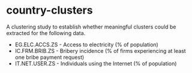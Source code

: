 # country-clusters

A clustering study to establish whether meaningful clusters could be extracted for the following data.

* EG.ELC.ACCS.ZS - Access to electricity (% of population)
* IC.FRM.BRIB.ZS - Bribery incidence (% of firms experiencing at least one bribe payment request)
* IT.NET.USER.ZS - Individuals using the Internet (% of population)
		

